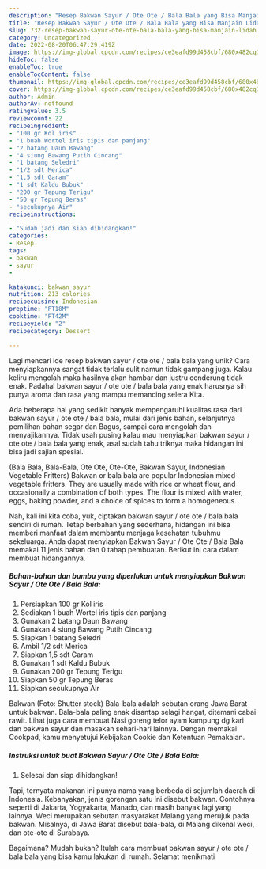 ```yaml
---
description: "Resep Bakwan Sayur / Ote Ote / Bala Bala yang Bisa Manjain Lidah"
title: "Resep Bakwan Sayur / Ote Ote / Bala Bala yang Bisa Manjain Lidah"
slug: 732-resep-bakwan-sayur-ote-ote-bala-bala-yang-bisa-manjain-lidah
category: Uncategorized
date: 2022-08-20T06:47:29.419Z
image: https://img-global.cpcdn.com/recipes/ce3eafd99d458cbf/680x482cq70/bakwan-sayur-ote-ote-bala-bala-foto-resep-utama.jpg
hideToc: false
enableToc: true
enableTocContent: false
thumbnail: https://img-global.cpcdn.com/recipes/ce3eafd99d458cbf/680x482cq70/bakwan-sayur-ote-ote-bala-bala-foto-resep-utama.jpg
cover: https://img-global.cpcdn.com/recipes/ce3eafd99d458cbf/680x482cq70/bakwan-sayur-ote-ote-bala-bala-foto-resep-utama.jpg
author: Admin
authorAv: notfound
ratingvalue: 3.5
reviewcount: 22
recipeingredient:
- "100 gr Kol iris"
- "1 buah Wortel iris tipis dan panjang"
- "2 batang Daun Bawang"
- "4 siung Bawang Putih Cincang"
- "1 batang Seledri"
- "1/2 sdt Merica"
- "1,5 sdt Garam"
- "1 sdt Kaldu Bubuk"
- "200 gr Tepung Terigu"
- "50 gr Tepung Beras"
- "secukupnya Air"
recipeinstructions:

- "Sudah jadi dan siap dihidangkan!"
categories:
- Resep
tags:
- bakwan
- sayur
- 

katakunci: bakwan sayur  
nutrition: 213 calories
recipecuisine: Indonesian
preptime: "PT18M"
cooktime: "PT42M"
recipeyield: "2"
recipecategory: Dessert

---
```





Lagi mencari ide resep bakwan sayur / ote ote / bala bala yang unik? Cara menyiapkannya sangat tidak terlalu sulit namun tidak gampang juga. Kalau keliru mengolah maka hasilnya akan hambar dan justru cenderung tidak enak. Padahal bakwan sayur / ote ote / bala bala yang enak harusnya sih punya aroma dan rasa yang mampu memancing selera Kita.





Ada beberapa hal yang sedikit banyak mempengaruhi kualitas rasa dari bakwan sayur / ote ote / bala bala, mulai dari jenis bahan, selanjutnya pemilihan bahan segar dan Bagus, sampai cara mengolah dan menyajikannya. Tidak usah pusing kalau mau menyiapkan bakwan sayur / ote ote / bala bala yang enak,      asal sudah tahu triknya maka hidangan ini bisa jadi sajian spesial.














(Bala Bala, Bala-Bala, Ote Ote, Ote-Ote, Bakwan Sayur, Indonesian Vegetable Fritters) Bakwan or bala bala are popular Indonesian mixed vegetable fritters. They are usually made with rice or wheat flour, and occasionally a combination of both types. The flour is mixed with water, eggs, baking powder, and a choice of spices to form a homogeneous.






Nah, kali ini kita coba, yuk, ciptakan bakwan sayur / ote ote / bala bala sendiri di rumah. Tetap berbahan yang sederhana, hidangan ini bisa memberi manfaat dalam membantu menjaga kesehatan tubuhmu sekeluarga. Anda dapat menyiapkan Bakwan Sayur / Ote Ote / Bala Bala memakai 11 jenis bahan dan 0 tahap pembuatan. Berikut ini cara dalam membuat hidangannya.

<!--inarticleads1-->

##### Bahan-bahan dan bumbu yang diperlukan untuk menyiapkan Bakwan Sayur / Ote Ote / Bala Bala:

1. Persiapkan 100 gr Kol iris
1. Sediakan 1 buah Wortel iris tipis dan panjang
1. Gunakan 2 batang Daun Bawang
1. Gunakan 4 siung Bawang Putih Cincang
1. Siapkan 1 batang Seledri
1. Ambil 1/2 sdt Merica
1. Siapkan 1,5 sdt Garam
1. Gunakan 1 sdt Kaldu Bubuk
1. Gunakan 200 gr Tepung Terigu
1. Siapkan 50 gr Tepung Beras
1. Siapkan secukupnya Air


Bakwan (Foto: Shutter stock) Bala-bala adalah sebutan orang Jawa Barat untuk bakwan. Bala-bala paling enak disantap selagi hangat, ditemani cabai rawit. Lihat juga cara membuat Nasi goreng telor ayam kampung dg kari dan bakwan sayur dan masakan sehari-hari lainnya. Dengan memakai Cookpad, kamu menyetujui Kebijakan Cookie dan Ketentuan Pemakaian. 

<!--inarticleads2-->

##### Instruksi untuk buat Bakwan Sayur / Ote Ote / Bala Bala:


1. Selesai dan siap dihidangkan!

Tapi, ternyata makanan ini punya nama yang berbeda di sejumlah daerah di Indonesia. Kebanyakan, jenis gorengan satu ini disebut bakwan. Contohnya seperti di Jakarta, Yogyakarta, Manado, dan masih banyak lagi yang lainnya. Weci merupakan sebutan masyarakat Malang yang merujuk pada bakwan. Misalnya, di Jawa Barat disebut bala-bala, di Malang dikenal weci, dan ote-ote di Surabaya. 

Bagaimana? Mudah bukan? Itulah cara membuat bakwan sayur / ote ote / bala bala yang bisa kamu lakukan di rumah. Selamat menikmati
